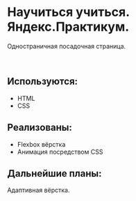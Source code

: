 <h1>Научиться учиться. Яндекс.Практикум.</h1>
<p>Одностраничная посадочная страница.</p>
<br>
<h2>Используются:</h2>
<ul>
<li>HTML</li>
<li>CSS</li>
</ul>
<h2>Реализованы:</h2>
<ul>
<li>Flexbox вёрстка</li>
<li>Анимация посредством CSS</li>
</ul>
<h2>Дальнейшие планы:</h2>
<p>Адаптивная вёрстка.</p>